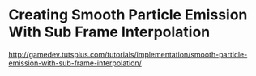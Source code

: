 Creating Smooth Particle Emission With Sub Frame Interpolation
==============================================================

http://gamedev.tutsplus.com/tutorials/implementation/smooth-particle-emission-with-sub-frame-interpolation/
